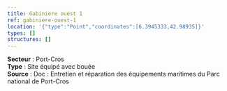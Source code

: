 ```yaml
---
title: Gabiniere ouest 1
ref: gabiniere-ouest-1
location: '{"type":"Point","coordinates":[6.3945333,42.98935]}'
types: []
structures: []
---
```


**Secteur** : Port-Cros  
**Type** : Site équipé avec bouée  
**Source** : Doc : Entretien et réparation des équipements maritimes du Parc national de Port-Cros  

